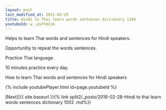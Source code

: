 ```yaml
---
layout: post
last_modified_at: 2021-03-29
title: Hindi to Thai learn words sentences dictionary 1344 
youtubeId: w_-psFhU2zA
---
```

 
 
Helps to learn Thai words and sentences for Hindi speakers.

Opportunitiy to repeat the words sentences. 

Practice Thai language. 
 
10 minutes practice every day. 
 
How to learn Thai words and sentences for Hindi speakers 
 
{% include youtubePlayer.html id=page.youtubeId %}
 
 
[Next]({{ site.baseurl }}{% link  split2/_posts/2016-02-28-Hindi to thai learn words sentences dictionary 1002 .md%})
 
